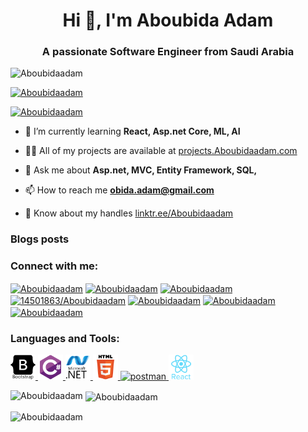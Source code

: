 <h1 align="center">Hi 👋, I'm Aboubida Adam </h1>
<h3 align="center">A passionate Software Engineer from Saudi Arabia</h3>

<p align="left"> <img src="https://komarev.com/ghpvc/?username=Aboubidaadam&label=Profile%20views&color=0e75b6&style=flat" alt="Aboubidaadam" /> </p>

<p align="left"> <a href="https://github.com/ryo-ma/github-profile-trophy"><img src="https://github-profile-trophy.vercel.app/?username=Aboubidaadam" alt="Aboubidaadam" /></a> </p>

<p align="left"> <a href="https://twitter.com/Aboubidaadam" target="blank"><img src="https://img.shields.io/twitter/follow/Aboubidaadam?logo=twitter&style=for-the-badge" alt="Aboubidaadam" /></a> </p>

- 🌱 I’m currently learning **React, Asp.net Core, ML, AI**

- 👨‍💻 All of my projects are available at [projects.Aboubidaadam.com](https://projects.Aboubidaadam.com)

- 💬 Ask me about **Asp.net, MVC, Entity Framework, SQL,**

- 📫 How to reach me **obida.adam@gmail.com**

- 📄 Know about my handles [linktr.ee/Aboubidaadam](https://linktr.ee/Aboubidaadam)

### Blogs posts
<!-- BLOG-POST-LIST:START -->
<!-- BLOG-POST-LIST:END -->

<h3 align="left">Connect with me:</h3>
<p align="left">
<a href="https://dev.to/Aboubidaadam" target="blank"><img align="center" src="https://raw.githubusercontent.com/rahuldkjain/github-profile-readme-generator/master/src/images/icons/Social/devto.svg" alt="Aboubidaadam" height="30" width="40" /></a>
<a href="https://twitter.com/Aboubidaadam" target="blank"><img align="center" src="https://raw.githubusercontent.com/rahuldkjain/github-profile-readme-generator/master/src/images/icons/Social/twitter.svg" alt="Aboubidaadam" height="30" width="40" /></a>
<a href="https://linkedin.com/in/Aboubidaadam" target="blank"><img align="center" src="https://raw.githubusercontent.com/rahuldkjain/github-profile-readme-generator/master/src/images/icons/Social/linked-in-alt.svg" alt="Aboubidaadam" height="30" width="40" /></a>
<a href="https://stackoverflow.com/users/14501863/Aboubidaadam" target="blank"><img align="center" src="https://raw.githubusercontent.com/rahuldkjain/github-profile-readme-generator/master/src/images/icons/Social/stack-overflow.svg" alt="14501863/Aboubidaadam" height="30" width="40" /></a>
<a href="https://codesandbox.com/Aboubidaadam" target="blank"><img align="center" src="https://raw.githubusercontent.com/rahuldkjain/github-profile-readme-generator/master/src/images/icons/Social/codesandbox.svg" alt="Aboubidaadam" height="30" width="40" /></a>
<a href="https://kaggle.com/Aboubidaadam" target="blank"><img align="center" src="https://raw.githubusercontent.com/rahuldkjain/github-profile-readme-generator/master/src/images/icons/Social/kaggle.svg" alt="Aboubidaadam" height="30" width="40" /></a>
<a href="https://fb.com/Aboubidaadam" target="blank"><img align="center" src="https://raw.githubusercontent.com/rahuldkjain/github-profile-readme-generator/master/src/images/icons/Social/facebook.svg" alt="Aboubidaadam" height="30" width="40" /></a>
</p>

<h3 align="left">Languages and Tools:</h3>
<p align="left"> <a href="https://getbootstrap.com" target="_blank" rel="noreferrer"> <img src="https://raw.githubusercontent.com/devicons/devicon/master/icons/bootstrap/bootstrap-plain-wordmark.svg" alt="bootstrap" width="40" height="40"/> </a> <a href="https://www.w3schools.com/cs/" target="_blank" rel="noreferrer"> <img src="https://raw.githubusercontent.com/devicons/devicon/master/icons/csharp/csharp-original.svg" alt="csharp" width="40" height="40"/> </a> <a href="https://dotnet.microsoft.com/" target="_blank" rel="noreferrer"> <img src="https://raw.githubusercontent.com/devicons/devicon/master/icons/dot-net/dot-net-original-wordmark.svg" alt="dotnet" width="40" height="40"/> </a> <a href="https://www.w3.org/html/" target="_blank" rel="noreferrer"> <img src="https://raw.githubusercontent.com/devicons/devicon/master/icons/html5/html5-original-wordmark.svg" alt="html5" width="40" height="40"/> </a> <a href="https://postman.com" target="_blank" rel="noreferrer"> <img src="https://www.vectorlogo.zone/logos/getpostman/getpostman-icon.svg" alt="postman" width="40" height="40"/> </a> <a href="https://reactjs.org/" target="_blank" rel="noreferrer"> <img src="https://raw.githubusercontent.com/devicons/devicon/master/icons/react/react-original-wordmark.svg" alt="react" width="40" height="40"/> </a> </p>

<p><img align="left" src="https://github-readme-stats.vercel.app/api/top-langs?username=Aboubidaadam&show_icons=true&locale=en&layout=compact" alt="Aboubidaadam" /></p>

<p>&nbsp;<img align="center" src="https://github-readme-stats.vercel.app/api?username=Aboubidaadam&show_icons=true&locale=en" alt="Aboubidaadam" /></p>

<p><img align="center" src="https://github-readme-streak-stats.herokuapp.com/?user=Aboubidaadam&" alt="Aboubidaadam" /></p>
